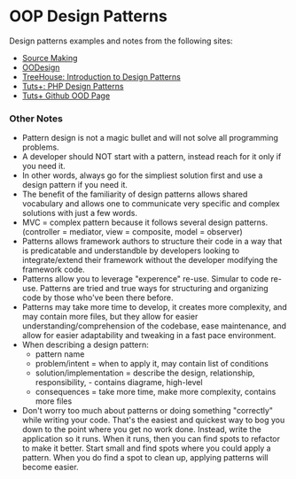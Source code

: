 # OOP Design Patterns
Design patterns examples and notes from the following sites:
* [Source Making][sourcemaking url]
* [OODesign][oodesign url]
* [TreeHouse: Introduction to Design Patterns ][treehouse url]
* [Tuts+: PHP Design Patterns][tutsplus url]
* [Tuts+ Github OOD Page][tutsplusood url]

[sourcemaking url]: https://sourcemaking.com
[oodesign url]: http://www.oodesign.com/
[treehouse url]: https://teamtreehouse.com/library/introduction-to-design-patterns
[tutsplus url]: https://code.tutsplus.com/courses/php-design-patterns
[tutsplusood url]: https://github.com/tutsplus/php-design-patterns

### Other Notes
* Pattern design is not a magic bullet and will not solve all programming problems.
* A developer should NOT start with a pattern, instead reach for it only if you need it.
* In other words, always go for the simpliest solution first and use a design pattern if you need it.
* The benefit of the familiarity of design patterns allows shared vocabulary and allows one to communicate very specific and complex solutions with just a few words.
* MVC = complex pattern because it follows several design patterns.  (controller = mediator, view = composite, model = observer)
* Patterns allows framework authors to structure their code in a way that is predicatable and understandble by developers looking to integrate/extend their framework without the developer modifying the framework code.
* Patterns allow you to leverage "experence" re-use.  Simular to code re-use.  Patterns are tried and true ways for structuring and organizing code by those who've been there before.
* Patterns may take more time to develop, it creates more complexity, and may contain more files, but they allow for easier understanding/comprehension of the codebase, ease maintenance, and allow for easier adaptability and tweaking in a fast pace environment.
* When describing a design pattern:
    * pattern name
    * problem/intent = when to apply it, may contain list of conditions
    * solution/implementation = describe the design, relationship, responsibility, - contains diagrame, high-level
    * consequences = take more time, make more complexity, contains more files
* Don't worry too much about patterns or doing something "correctly" while writing your code.  That's the easiest and quickest way to bog you down to the point where you get no work done.  Instead, write the application so it runs. When it runs, then you can find spots to refactor to make it better.  Start small and find spots where you could apply a pattern.  When you do find a spot to clean up, applying patterns will become easier.